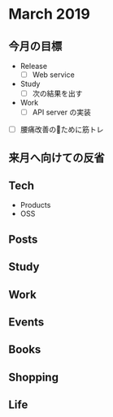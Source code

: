 # March 2019


## 今月の目標

- Release
    - [ ] Web service
- Study
    - [ ] 次の結果を出す
- Work
    - [ ] API server の実装
- [ ] 腰痛改善のために筋トレ


## 来月へ向けての反省



## Tech

- Products
- OSS


## Posts


## Study


## Work


## Events


## Books


## Shopping


## Life


<!-- Internal References -->
<!-- External References -->
